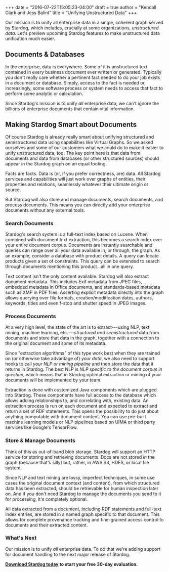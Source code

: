 +++
date = "2016-07-22T15:05:23-04:00"
draft = true
author = "Kendall Clark and Jess Balint"
title = "Unifying Unstructured Data"
+++

Our mission is to unify all enterprise data in a single, coherent graph served
by Stardog, which includes, crucially at some organizations, *unstructured
data*. Let's preview upcoming Stardog features to make unstructured
data unification much easier. <!--more-->

## Documents & Databases

In the enterprise, data is everywhere. Some of it is unstructured text contained in every business document ever written or generated. Typically
you don't really care whether a pertinent fact needed to do your job exists in a
document or database. Simply, access to the fact is needed or, increasingly,
some software process or system needs to access that fact to perform some
analytic or calculation.

Since Stardog's mission is to unify *all* enterprise data, we can't ignore the
billions of enterprise documents that contain vital information.

## Making Stardog Smart about Documents

Of course Stardog is already really smart about unifying structured and
semistructured data using capabilities like Virtual Graphs. So we asked
ourselves and some of our customers what we could do to make it easier to unify
unstructured data, too. The key point here is that data from documents and data
from databases (or other structured sources) should appear in the Stardog graph
on an equal footing.

Facts are facts. Data is (or, if you prefer correctness, are) data. All Stardog
services and capabilities will just work over graphs of entities, their
properties and relations, seamlessly whatever their ultimate origin or source.

But Stardog will also store and manage documents, search documents,
and process documents. This means you can directly add your
enterprise documents without any external tools.

### Search Documents

Stardog's search system is a full-text index based on Lucene. When
combined with document text extraction, this becomes a search index
over your entire document corpus. Documents are instantly searchable
and queries can range over all your data available in, or through, the
graph. As an example, consider a database with product details. A
query can locate products given a set of constraints. This query can
be extended to search through documents mentioning this product...all
in one query.

Text content isn't the only content available. Stardog will also
extract document metadata. This includes Exif metadata from JPEG
files, embedded metadata in Office documents, and standards-based
metadata such as XMP in PDF files. Asserting explicit metadata directly 
into the graph allows querying over file formats, creation/modification
dates, authors, keywords, titles and even f-stop and shutter speed in
JPEG images.

### Process Documents

At a very high level, the state of the art is to extract---using NLP, text
mining, machine learning, etc.---*structured and semistructured* data from
documents and store that data in the graph, together with a connection to the
original document and some of its metadata. 

Since "extraction algorithms" of this type work best when they are trained on
(or otherwise take advantage of) *your data*, we also need to support hooks to
call *your NLP or mining pipeline* and then store the data that it returns in
Stardog. The best NLP is *NLP specific to the document corpus in question*,
which means that in Stardog optimal extraction or mining of your documents will be implemented by your team.

Extraction is done with customized Java components which are plugged
into Stardog. These components have full access to the database which
allows adding relationships to, and correlating with, existing
data. An extraction process is run on each document and expected to
extract and return  a set of RDF statements. This opens the possibility to
do just about anything computable with document content. You can use pre-built
machine learning models or NLP pipelines based on UIMA or third party 
services like Google's TensorFlow.

### Store & Manage Documents

Think of this as out-of-band blob storage. Stardog will support an HTTP service
for storing and retrieving documents. Docs are not stored *in* the graph
(because that's silly) but, rather, in AWS S3, HDFS, or local file system.

Since NLP and text mining are lossy, imperfect techniques, in some use cases the
original document context (and content), from which structured data has 
been extracted, should be retrievable for human inspection later on. And if you 
don't need Stardog to manage the documents you send to it for processing,
it's completely optional.

All data extracted from a document, including RDF statements and
full-text index entries, are stored in a named graph specific to that
document. This allows for complete provenance tracking and
fine-grained access control to documents and their extracted content.

### What's Next

Our mission is to unify *all* enterprise data. To do that we're adding support
for document handling to the next major release of Stardog.

**[Download Stardog today](http://stardog.com/) to start your free 30-day
evaluation.**
